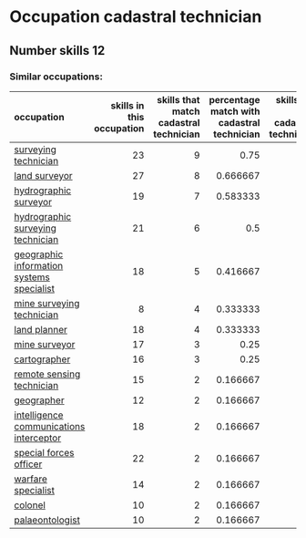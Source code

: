 # Occupation cadastral technician
## Number skills 12
### Similar occupations:
| occupation                                                                                |   skills in this occupation |   skills that match cadastral technician |   percentage match with cadastral technician |   skills not in cadastral technician |
|:------------------------------------------------------------------------------------------|----------------------------:|-----------------------------------------:|---------------------------------------------:|-------------------------------------:|
| [surveying technician](surveying_technician.md)                                           |                          23 |                                        9 |                                     0.75     |                                   14 |
| [land surveyor](land_surveyor.md)                                                         |                          27 |                                        8 |                                     0.666667 |                                   19 |
| [hydrographic surveyor](hydrographic_surveyor.md)                                         |                          19 |                                        7 |                                     0.583333 |                                   12 |
| [hydrographic surveying technician](hydrographic_surveying_technician.md)                 |                          21 |                                        6 |                                     0.5      |                                   15 |
| [geographic information systems specialist](geographic_information_systems_specialist.md) |                          18 |                                        5 |                                     0.416667 |                                   13 |
| [mine surveying technician](mine_surveying_technician.md)                                 |                           8 |                                        4 |                                     0.333333 |                                    4 |
| [land planner](land_planner.md)                                                           |                          18 |                                        4 |                                     0.333333 |                                   14 |
| [mine surveyor](mine_surveyor.md)                                                         |                          17 |                                        3 |                                     0.25     |                                   14 |
| [cartographer](cartographer.md)                                                           |                          16 |                                        3 |                                     0.25     |                                   13 |
| [remote sensing technician](remote_sensing_technician.md)                                 |                          15 |                                        2 |                                     0.166667 |                                   13 |
| [geographer](geographer.md)                                                               |                          12 |                                        2 |                                     0.166667 |                                   10 |
| [intelligence communications interceptor](intelligence_communications_interceptor.md)     |                          18 |                                        2 |                                     0.166667 |                                   16 |
| [special forces officer](special_forces_officer.md)                                       |                          22 |                                        2 |                                     0.166667 |                                   20 |
| [warfare specialist](warfare_specialist.md)                                               |                          14 |                                        2 |                                     0.166667 |                                   12 |
| [colonel](colonel.md)                                                                     |                          10 |                                        2 |                                     0.166667 |                                    8 |
| [palaeontologist](palaeontologist.md)                                                     |                          10 |                                        2 |                                     0.166667 |                                    8 |
